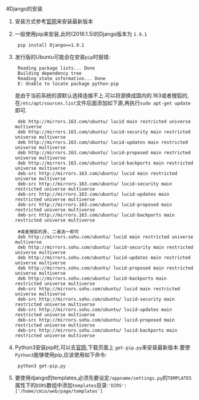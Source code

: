 #Django的安装
1. 安装方式参考[官网](https://www.djangoproject.com/download/)来安装最新版本
2. 一般使用pip来安装,此时(2016.1.5)的Django版本为 `1.9.1`

		pip install Django==1.9.1
3. 发行版的Ubuntu可能会在安装`pip`时报错:

		Reading package lists... Done
		Building dependency tree       
		Reading state information... Done
		E: Unable to locate package python-pip

	是由于当前系统的源默认选择连接不上.可以将源换成国内的.163或者搜狐的,在`/etc/apt/sources.list`文件后面添加如下源,再执行`sudo apt-get update`即可.

		deb http://mirrors.163.com/ubuntu/ lucid main restricted universe multiverse
		deb http://mirrors.163.com/ubuntu/ lucid-security main restricted universe multiverse
		deb http://mirrors.163.com/ubuntu/ lucid-updates main restricted universe multiverse
		deb http://mirrors.163.com/ubuntu/ lucid-proposed main restricted universe multiverse
		deb http://mirrors.163.com/ubuntu/ lucid-backports main restricted universe multiverse
		deb-src http://mirrors.163.com/ubuntu/ lucid main restricted universe multiverse
		deb-src http://mirrors.163.com/ubuntu/ lucid-security main restricted universe multiverse
		deb-src http://mirrors.163.com/ubuntu/ lucid-updates main restricted universe multiverse
		deb-src http://mirrors.163.com/ubuntu/ lucid-proposed main restricted universe multiverse
		deb-src http://mirrors.163.com/ubuntu/ lucid-backports main restricted universe multiverse 

		#或者搜狐的源, 二者选一即可
		deb http://mirrors.sohu.com/ubuntu/ lucid main restricted universe multiverse
		deb http://mirrors.sohu.com/ubuntu/ lucid-security main restricted universe multiverse
		deb http://mirrors.sohu.com/ubuntu/ lucid-updates main restricted universe multiverse
		deb http://mirrors.sohu.com/ubuntu/ lucid-proposed main restricted universe multiverse
		deb http://mirrors.sohu.com/ubuntu/ lucid-backports main restricted universe multiverse
		deb-src http://mirrors.sohu.com/ubuntu/ lucid main restricted universe multiverse
		deb-src http://mirrors.sohu.com/ubuntu/ lucid-security main restricted universe multiverse
		deb-src http://mirrors.sohu.com/ubuntu/ lucid-updates main restricted universe multiverse
		deb-src http://mirrors.sohu.com/ubuntu/ lucid-proposed main restricted universe multiverse
		deb-src http://mirrors.sohu.com/ubuntu/ lucid-backports main restricted universe multiverse 

4. Python3安装pip时,可以去[官网](https://pip.pypa.io/en/stable/installing/),下载页面上 `get-pip.py`来安装最新版本.要使`Python3`能够使用pip,应该使用如下命令:

		python3 get-pip.py

5. 要使用django的templates,必须先要设定`/appname/settings.py`的`TEMPLATES`属性下的`DIRS`数组中添加`templates`目录:`'DIRS': ['/home/cmio/web/page/templates']`